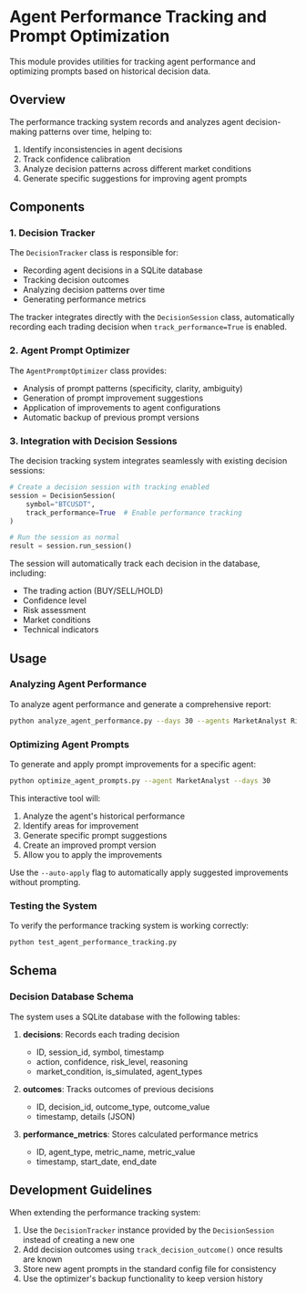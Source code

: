 # Agent Performance Tracking and Prompt Optimization

This module provides utilities for tracking agent performance and optimizing prompts based on historical decision data.

## Overview

The performance tracking system records and analyzes agent decision-making patterns over time, helping to:

1. Identify inconsistencies in agent decisions
2. Track confidence calibration
3. Analyze decision patterns across different market conditions
4. Generate specific suggestions for improving agent prompts

## Components

### 1. Decision Tracker

The `DecisionTracker` class is responsible for:
- Recording agent decisions in a SQLite database
- Tracking decision outcomes
- Analyzing decision patterns over time
- Generating performance metrics

The tracker integrates directly with the `DecisionSession` class, automatically recording each trading decision when `track_performance=True` is enabled.

### 2. Agent Prompt Optimizer

The `AgentPromptOptimizer` class provides:
- Analysis of prompt patterns (specificity, clarity, ambiguity)
- Generation of prompt improvement suggestions
- Application of improvements to agent configurations
- Automatic backup of previous prompt versions

### 3. Integration with Decision Sessions

The decision tracking system integrates seamlessly with existing decision sessions:

```python
# Create a decision session with tracking enabled
session = DecisionSession(
    symbol="BTCUSDT",
    track_performance=True  # Enable performance tracking
)

# Run the session as normal
result = session.run_session()
```

The session will automatically track each decision in the database, including:
- The trading action (BUY/SELL/HOLD)
- Confidence level
- Risk assessment
- Market conditions
- Technical indicators

## Usage

### Analyzing Agent Performance

To analyze agent performance and generate a comprehensive report:

```bash
python analyze_agent_performance.py --days 30 --agents MarketAnalyst RiskManager
```

### Optimizing Agent Prompts

To generate and apply prompt improvements for a specific agent:

```bash
python optimize_agent_prompts.py --agent MarketAnalyst --days 30
```

This interactive tool will:
1. Analyze the agent's historical performance
2. Identify areas for improvement
3. Generate specific prompt suggestions
4. Create an improved prompt version
5. Allow you to apply the improvements

Use the `--auto-apply` flag to automatically apply suggested improvements without prompting.

### Testing the System

To verify the performance tracking system is working correctly:

```bash
python test_agent_performance_tracking.py
```

## Schema

### Decision Database Schema

The system uses a SQLite database with the following tables:

1. **decisions**: Records each trading decision
   - ID, session_id, symbol, timestamp
   - action, confidence, risk_level, reasoning
   - market_condition, is_simulated, agent_types

2. **outcomes**: Tracks outcomes of previous decisions
   - ID, decision_id, outcome_type, outcome_value
   - timestamp, details (JSON)

3. **performance_metrics**: Stores calculated performance metrics
   - ID, agent_type, metric_name, metric_value
   - timestamp, start_date, end_date

## Development Guidelines

When extending the performance tracking system:

1. Use the `DecisionTracker` instance provided by the `DecisionSession` instead of creating a new one
2. Add decision outcomes using `track_decision_outcome()` once results are known
3. Store new agent prompts in the standard config file for consistency
4. Use the optimizer's backup functionality to keep version history